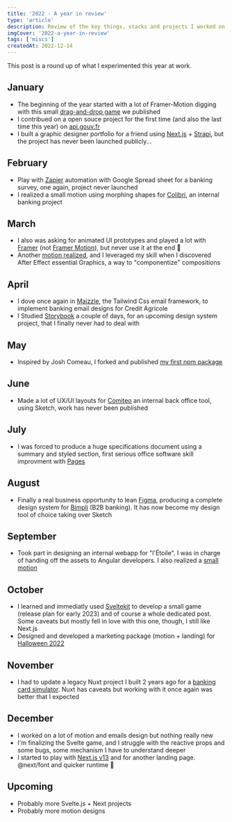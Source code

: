 ```yaml
---
title: '2022 - A year in review'
type: 'article'
description: Review of the key things, stacks and projects I worked on during this year.
imgCover: '2022-a-year-in-review'
tags: ['miscs']
createdAt: 2022-12-14
---
```


This post is a round up of what I experimented this year at work.

## January
- The beginning of the year started with a lot of Framer-Motion digging with this small [drag-and-drop game](https://lansolo.dev/posts/drag-and-drop-puzzle-game-with-framer-motion/) we published
- I contribued on a open souce project for the first time (and also the last time this year) on [api.gouv.fr](https://api.gouv.fr/)
- I built a graphic designer portfolio for a friend using [Next.js](https://nextjs.org/) + [Strapi](https://strapi.io/), but the project has never been launched publicly...

## February
- Play with [Zapier](https://zapier.com/) automation with Google Spread sheet for a banking survey, one again, project never launched
- I realized a small motion using morphing shapes for [Colibri](https://vimeo.com/manage/videos/672775547), an internal banking project

## March
- I also was asking for animated UI prototypes and played a lot with [Framer](https://www.framer.com/) (not [Framer Motion](https://www.framer.com/docs/)), but never use it at the end 🫤
- Another [motion realized](https://vimeo.com/781027154), and I leveraged my skill when I discovered After Effect essential Graphics, a way to "componentize" compositions

## April
- I dove once again in [Maizzle](https://maizzle.com/), the Tailwind Css email framework, to implement banking email designs for Credit Agricole
- I Studied [Storybook](https://storybook.js.org/) a couple of days, for an upcoming design system project, that I finally never had to deal with

## May
- Inspired by Josh Comeau, I forked and published [my first npm package](https://lansolo.dev/posts/publishing%20a%20first%20node%20package%20on%20npm/)

## June
- Made a lot of UX/UI layouts for [Comiteo](https://www.comiteo.net/) an internal back office tool, using Sketch, work has never been published

## July
- I was forced to produce a huge specifications document using a summary and styled section, first serious office software skill improvment with [Pages](https://www.apple.com/fr/pages/)

## August
- Finally a real business opportunity to lean [Figma](https://www.figma.com/), producing a complete design system for [Bimpli](https://www.bimpli.com/) (B2B banking). It has now become my design tool of choice taking over Sketch

## September
- Took part in designing an internal webapp for "l'Étoile". I was in charge of handing off the assets to Angular developers. I also realized a [small motion](https://vimeo.com/780886385)

## October
- I learned and immediatly used [Sveltekit](https://kit.svelte.dev/) to develop a small game (release plan for early 2023) and of course a whole dedicated post. Some caveats but mostly fell in love with this one, though, I still like Next.js
- Designed and developed a marketing package (motion + landing) for [Halloween 2022](https://lansolo.dev/posts/halloween-2022)

## November
- I had to update a legacy Nuxt project I built 2 years ago for a [banking card simulator](https://simulateur-carte.netlify.app/init/range). Nuxt has caveats but working with it once again was better that I expected

## December
- I worked on a lot of motion and emails design but nothing really new
- I'm finalizing the Svelte game, and I struggle with the reactive props and some bugs, some mechanism I have to understand deeper
- I started to play with [Next.js v13](https://nextjs.org/blog/next-13) and for another landing page. @next/font and quicker runtime 🚀

## Upcoming
- Probably more Svelte.js + Next projects
- Probably more motion designs
